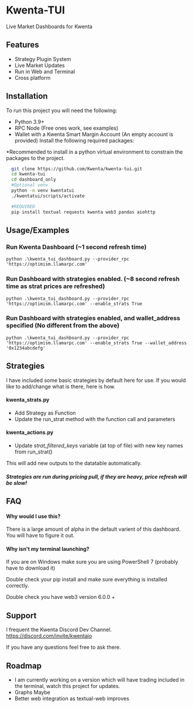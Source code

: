 # Kwenta-TUI

Live Market Dashboards for Kwenta

## Features

- Strategy Plugin System
- Live Market Updates
- Run in Web and Terminal
- Cross platform

## Installation

To run this project you will need the following:

- Python 3.9+
- RPC Node (Free ones work, see examples)
- Wallet with a Kwenta Smart Margin Account (An empty account is provided)
  Install the following required packages:

\*Recommended to install in a python virtual environment to constrain the packages to the project.

```bash
  git clone https://github.com/Kwenta/kwenta-tui.git
  cd kwenta-tui
  cd dashboard_only
  #Optional venv
  python -m venv kwentatui
  ./kwentatui/scripts/activate

  #REQUIRED
  pip install textual requests kwenta web3 pandas aiohttp
```

## Usage/Examples

### Run Kwenta Dashboard (~1 second refresh time)

```
python .\kwenta_tui_dashboard.py --provider_rpc 'https://optimism.llamarpc.com'
```

### Run Dashboard with strategies enabled. (~8 second refresh time as strat prices are refreshed)

```
python .\kwenta_tui_dashboard.py --provider_rpc 'https://optimism.llamarpc.com' --enable_strats True
```

### Run Dashboard with strategies enabled, and wallet_address specified (No different from the above)

```
python .\kwenta_tui_dashboard.py --provider_rpc 'https://optimism.llamarpc.com' --enable_strats True --wallet_address '0x1234abcdefg'
```

## Strategies

I have included some basic strategies by default here for use. If you would like to add/change what is there, here is how.

#### kwenta_strats.py

- Add Strategy as Function
- Update the run_strat method with the function call and parameters

#### kwenta_actions.py

- Update _strat_filtered_keys_ variable (at top of file) with new key names from run_strat()

This will add new outputs to the datatable automatically.

#### _Strategies are run during pricing pull, if they are heavy, price refresh will be slow!_

## FAQ

#### Why would I use this?

There is a large amount of alpha in the default varient of this dashboard. You will have to figure it out.

#### Why isn't my terminal launching?

If you are on Windows make sure you are using PowerShell 7 (probably have to download it)

Double check your pip install and make sure everything is installed correctly.

Double check you have web3 version 6.0.0 +

## Support

I frequent the Kwenta Discord Dev Channel. https://discord.com/invite/kwentaio

If you have any questions feel free to ask there.

## Roadmap

- I am currently working on a version which will have trading included in the terminal, watch this project for updates.
- Graphs Maybe
- Better web integration as textual-web improves
